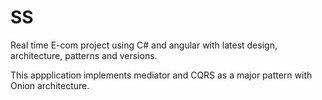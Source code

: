 # SS

Real time E-com project using C# and angular with latest design, architecture, patterns and versions.

This appplication implements mediator and CQRS as a major pattern with Onion architecture.
